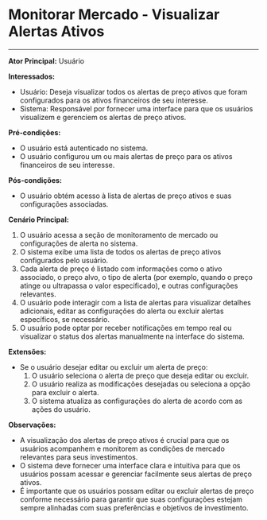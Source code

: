 # Monitorar Mercado - Visualizar Alertas Ativos
____

**Ator Principal:** Usuário

**Interessados:**
- Usuário: Deseja visualizar todos os alertas de preço ativos que foram configurados para os ativos financeiros de seu interesse.
- Sistema: Responsável por fornecer uma interface para que os usuários visualizem e gerenciem os alertas de preço ativos.

**Pré-condições:**
- O usuário está autenticado no sistema.
- O usuário configurou um ou mais alertas de preço para os ativos financeiros de seu interesse.

**Pós-condições:**
- O usuário obtém acesso à lista de alertas de preço ativos e suas configurações associadas.

**Cenário Principal:**
1. O usuário acessa a seção de monitoramento de mercado ou configurações de alerta no sistema.
2. O sistema exibe uma lista de todos os alertas de preço ativos configurados pelo usuário.
3. Cada alerta de preço é listado com informações como o ativo associado, o preço alvo, o tipo de alerta (por exemplo, quando o preço atinge ou ultrapassa o valor especificado), e outras configurações relevantes.
4. O usuário pode interagir com a lista de alertas para visualizar detalhes adicionais, editar as configurações do alerta ou excluir alertas específicos, se necessário.
5. O usuário pode optar por receber notificações em tempo real ou visualizar o status dos alertas manualmente na interface do sistema.

**Extensões:**
- Se o usuário desejar editar ou excluir um alerta de preço:
    1. O usuário seleciona o alerta de preço que deseja editar ou excluir.
    2. O usuário realiza as modificações desejadas ou seleciona a opção para excluir o alerta.
    3. O sistema atualiza as configurações do alerta de acordo com as ações do usuário.

**Observações:**
- A visualização dos alertas de preço ativos é crucial para que os usuários acompanhem e monitorem as condições de mercado relevantes para seus investimentos.
- O sistema deve fornecer uma interface clara e intuitiva para que os usuários possam acessar e gerenciar facilmente seus alertas de preço ativos.
- É importante que os usuários possam editar ou excluir alertas de preço conforme necessário para garantir que suas configurações estejam sempre alinhadas com suas preferências e objetivos de investimento.